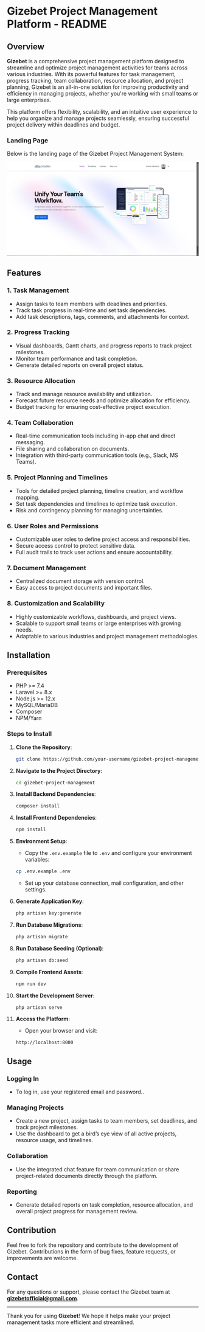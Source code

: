 # Gizebet Project Management Platform - README

## Overview
**Gizebet** is a comprehensive project management platform designed to streamline and optimize project management activities for teams across various industries. With its powerful features for task management, progress tracking, team collaboration, resource allocation, and project planning, Gizebet is an all-in-one solution for improving productivity and efficiency in managing projects, whether you're working with small teams or large enterprises.

This platform offers flexibility, scalability, and an intuitive user experience to help you organize and manage projects seamlessly, ensuring successful project delivery within deadlines and budget.
### Landing Page

Below is the landing page of the Gizebet Project Management System:

![Landing Page](./public/image/LandingPage.jpg "Gizebet Landing Page")

## Features

### 1. **Task Management**
   - Assign tasks to team members with deadlines and priorities.
   - Track task progress in real-time and set task dependencies.
   - Add task descriptions, tags, comments, and attachments for context.

### 2. **Progress Tracking**
   - Visual dashboards, Gantt charts, and progress reports to track project milestones.
   - Monitor team performance and task completion.
   - Generate detailed reports on overall project status.

### 3. **Resource Allocation**
   - Track and manage resource availability and utilization.
   - Forecast future resource needs and optimize allocation for efficiency.
   - Budget tracking for ensuring cost-effective project execution.

### 4. **Team Collaboration**
   - Real-time communication tools including in-app chat and direct messaging.
   - File sharing and collaboration on documents.
   - Integration with third-party communication tools (e.g., Slack, MS Teams).

### 5. **Project Planning and Timelines**
   - Tools for detailed project planning, timeline creation, and workflow mapping.
   - Set task dependencies and timelines to optimize task execution.
   - Risk and contingency planning for managing uncertainties.

### 6. **User Roles and Permissions**
   - Customizable user roles to define project access and responsibilities.
   - Secure access control to protect sensitive data.
   - Full audit trails to track user actions and ensure accountability.

### 7. **Document Management**
   - Centralized document storage with version control.
   - Easy access to project documents and important files.

### 8. **Customization and Scalability**
   - Highly customizable workflows, dashboards, and project views.
   - Scalable to support small teams or large enterprises with growing needs.
   - Adaptable to various industries and project management methodologies.

## Installation

### Prerequisites
- PHP >= 7.4
- Laravel >= 8.x
- Node.js >= 12.x
- MySQL/MariaDB
- Composer
- NPM/Yarn

### Steps to Install

1. **Clone the Repository**:
   ```bash
   git clone https://github.com/your-username/gizebet-project-management.git
   ```

2. **Navigate to the Project Directory**:
   ```bash
   cd gizebet-project-management
   ```

3. **Install Backend Dependencies**:
   ```bash
   composer install
   ```

4. **Install Frontend Dependencies**:
   ```bash
   npm install
   ```

5. **Environment Setup**:
   - Copy the `.env.example` file to `.env` and configure your environment variables:
   ```bash
   cp .env.example .env
   ```
   - Set up your database connection, mail configuration, and other settings.

6. **Generate Application Key**:
   ```bash
   php artisan key:generate
   ```

7. **Run Database Migrations**:
   ```bash
   php artisan migrate
   ```

8. **Run Database Seeding (Optional)**:
   ```bash
   php artisan db:seed
   ```

9. **Compile Frontend Assets**:
   ```bash
   npm run dev
   ```

10. **Start the Development Server**:
    ```bash
    php artisan serve
    ```

11. **Access the Platform**:
    - Open your browser and visit:
    ```
    http://localhost:8000
    ```

## Usage

### Logging In
- To log in, use your registered email and password..

### Managing Projects
- Create a new project, assign tasks to team members, set deadlines, and track project milestones.
- Use the dashboard to get a bird’s eye view of all active projects, resource usage, and timelines.

### Collaboration
- Use the integrated chat feature for team communication or share project-related documents directly through the platform.

### Reporting
- Generate detailed reports on task completion, resource allocation, and overall project progress for management review.

## Contribution
Feel free to fork the repository and contribute to the development of Gizebet. Contributions in the form of bug fixes, feature requests, or improvements are welcome.

 

## Contact
For any questions or support, please contact the Gizebet team at **gizebetofficial@gmail.com**.

---

Thank you for using **Gizebet**! We hope it helps make your project management tasks more efficient and streamlined.
